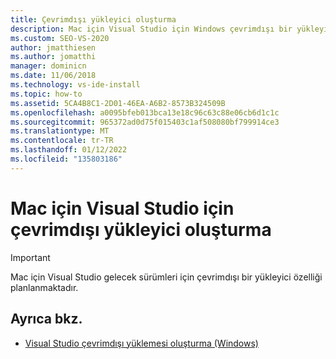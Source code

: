 ```yaml
---
title: Çevrimdışı yükleyici oluşturma
description: Mac için Visual Studio için Windows çevrimdışı bir yükleyici oluşturmayı öğrenin.
ms.custom: SEO-VS-2020
author: jmatthiesen
ms.author: jomatthi
manager: dominicn
ms.date: 11/06/2018
ms.technology: vs-ide-install
ms.topic: how-to
ms.assetid: 5CA4B8C1-2D01-46EA-A6B2-8573B324509B
ms.openlocfilehash: a0095bfeb013bca13e18c96c63c88e06cb6d1c1c
ms.sourcegitcommit: 965372ad0d75f015403c1af508080bf799914ce3
ms.translationtype: MT
ms.contentlocale: tr-TR
ms.lasthandoff: 01/12/2022
ms.locfileid: "135803186"
---
```

# <a name="create-an-offline-installer-for-visual-studio-for-mac"></a>Mac için Visual Studio için çevrimdışı yükleyici oluşturma

> [!IMPORTANT]
> Mac için Visual Studio gelecek sürümleri için çevrimdışı bir yükleyici özelliği planlanmaktadır.

## <a name="see-also"></a>Ayrıca bkz.

- [Visual Studio çevrimdışı yüklemesi oluşturma (Windows)](/visualstudio/install/create-an-offline-installation-of-visual-studio)
